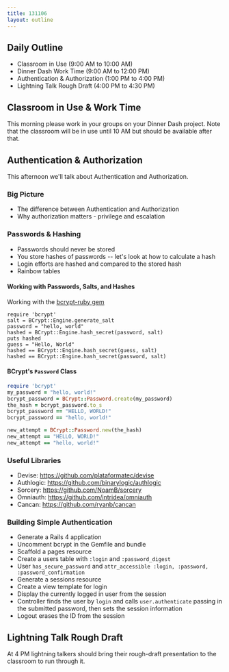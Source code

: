 ```yaml
---
title: 131106
layout: outline
---
```


## Daily Outline

* Classroom in Use (9:00 AM to 10:00 AM) 
* Dinner Dash Work Time (9:00 AM to 12:00 PM)
* Authentication & Authorization (1:00 PM to 4:00 PM) 
* Lightning Talk Rough Draft (4:00 PM to 4:30 PM) 

## Classroom in Use & Work Time

This morning please work in your groups on your Dinner Dash project. Note that the classroom will be in use until 10 AM but should be available after that.

## Authentication & Authorization

This afternoon we'll talk about Authentication and Authorization.

### Big Picture

* The difference between Authentication and Authorization
* Why authorization matters - privilege and escalation

### Passwords & Hashing

* Passwords should never be stored
* You store hashes of passwords -- let's look at how to calculate a hash
* Login efforts are hashed and compared to the stored hash
* Rainbow tables

#### Working with Passwords, Salts, and Hashes

Working with the [bcrypt-ruby gem](https://github.com/codahale/bcrypt-ruby)

```
require 'bcrypt'
salt = BCrypt::Engine.generate_salt
password = "hello, world"
hashed = BCrypt::Engine.hash_secret(password, salt)
puts hashed
guess = "Hello, World"
hashed == BCrypt::Engine.hash_secret(guess, salt)
hashed == BCrypt::Engine.hash_secret(password, salt)
```

#### BCrypt's `Password` Class

```ruby
require 'bcrypt'
my_password = "hello, world!"
bcrypt_password = BCrypt::Password.create(my_password)
the_hash = bcrypt_password.to_s
bcrypt_password == "HELLO, WORLD!"
bcrypt_password == "hello, world!"

new_attempt = BCrypt::Password.new(the_hash)
new_attempt == "HELLO, WORLD!"
new_attempt == "hello, world!"
```

### Useful Libraries

* Devise: https://github.com/plataformatec/devise
* Authlogic: https://github.com/binarylogic/authlogic
* Sorcery: https://github.com/NoamB/sorcery
* Omniauth: https://github.com/intridea/omniauth
* Cancan: https://github.com/ryanb/cancan

### Building Simple Authentication

* Generate a Rails 4 application
* Uncomment bcrypt in the Gemfile and bundle
* Scaffold a pages resource
* Create a users table with `:login` and `:password_digest`
* User `has_secure_password` and `attr_accessible :login, :password, :password_confirmation`
* Generate a sessions resource
* Create a view template for login
* Display the currently logged in user from the session
* Controller finds the user by `login` and calls `user.authenticate` passing in the submitted password, then sets the session information
* Logout erases the ID from the session

## Lightning Talk Rough Draft

At 4 PM lightning talkers should bring their rough-draft presentation to the classroom to run through it.
